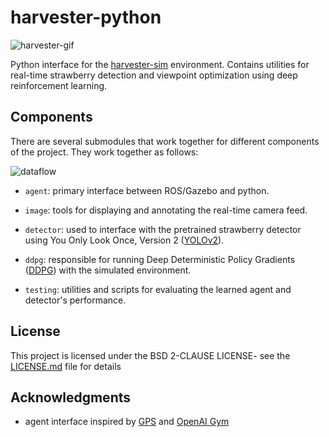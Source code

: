 # harvester-python
![harvester-gif](https://imgur.com/0dghLur.gif)

Python interface for the [harvester-sim](https://github.com/jsather/harvester-sim) environment. Contains utilities for real-time strawberry detection and viewpoint optimization using deep reinforcement learning.

## Components
There are several submodules that work together for different components of the project. They work together as follows:

![dataflow](https://imgur.com/s62ti61.jpg)

* `agent`: primary interface between ROS/Gazebo and python. 

* `image`: tools for displaying and annotating the real-time camera feed.

* `detector`: used to interface with the pretrained strawberry detector using You Only Look Once, Version 2 ([YOLOv2](https://arxiv.org/abs/1612.08242)).

* `ddpg`: responsible for running Deep Deterministic Policy Gradients ([DDPG](https://arxiv.org/abs/1509.02971)) with the simulated environment. 

* `testing`: utilities and scripts for evaluating the learned agent and detector's performance.

## License
This project is licensed under the BSD 2-CLAUSE LICENSE- see the [LICENSE.md](LICENSE.md) file for details

## Acknowledgments
* agent interface inspired by [GPS](http://rll.berkeley.edu/gps/) and [OpenAI Gym](https://gym.openai.com/)
